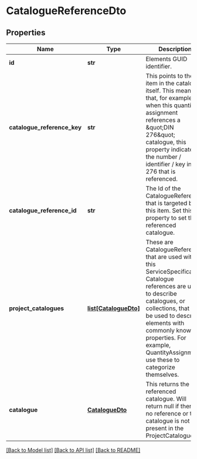 # CatalogueReferenceDto

## Properties
Name | Type | Description | Notes
------------ | ------------- | ------------- | -------------
**id** | **str** | Elements GUID identifier.              | 
**catalogue_reference_key** | **str** | This points to the item in the catalogue itself. This means that, for example when this quantity assignment references a \&quot;DIN 276\&quot; catalogue, this property indicates the number / identifier / key in DIN 276 that is referenced. | [optional] 
**catalogue_reference_id** | **str** | The Id of the CatalogueReference that is targeted by this item. Set this property to set the referenced catalogue. | 
**project_catalogues** | [**list[CatalogueDto]**](CatalogueDto.md) | These are CatalogueReference that are used within this ServiceSpecification. Catalogue references are used to describe catalogues, or collections, that can be used to describe elements with commonly known properties. For example, QuantityAssignments use these to categorize themselves. | [optional] 
**catalogue** | [**CatalogueDto**](CatalogueDto.md) | This returns the referenced catalogue. Will return null if there is no reference or the catalogue is not present in the ProjectCatalogues. | [optional] 

[[Back to Model list]](../README.md#documentation-for-models) [[Back to API list]](../README.md#documentation-for-api-endpoints) [[Back to README]](../README.md)


